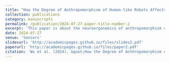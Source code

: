 ```yaml
---
title: "How the Degree of Anthropomorphism of Human-like Robots Affects Users’ Perceptual and Emotional Processing: Evidence from an EEG Study"
collection: publications
category: manuscripts
permalink: /publication/2024-07-27-paper-title-number-2
excerpt: 'This paper is about the neuroergonomics of anthropomorphism of human-like robots.'
date: 2024-07-27
venue: 'Sensors'
slidesurl: 'http://academicpages.github.io/files/slides2.pdf'
paperurl: 'http://academicpages.github.io/files/paper2.pdf'
citation: 'Wu et al. (2024). &quot;How the Degree of Anthropomorphism of Human-like Robots Affects Users’ Perceptual and Emotional Processing: Evidence from an EEG Study.&quot; <i>Sensors</i>. 1(2).'
---
```


